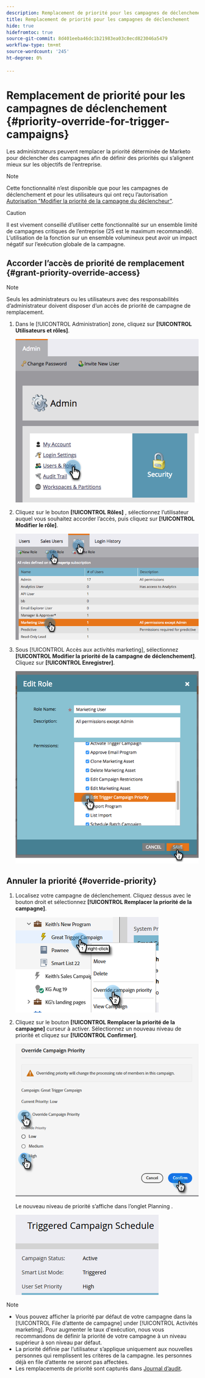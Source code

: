 ```yaml
---
description: Remplacement de priorité pour les campagnes de déclenchement - Documents Marketo - Documentation du produit
title: Remplacement de priorité pour les campagnes de déclenchement
hide: true
hidefromtoc: true
source-git-commit: 8d401eeba46dc1b21983ea03c8ecd823046a5479
workflow-type: tm+mt
source-wordcount: '245'
ht-degree: 0%

---
```


# Remplacement de priorité pour les campagnes de déclenchement {#priority-override-for-trigger-campaigns}

Les administrateurs peuvent remplacer la priorité déterminée de Marketo pour déclencher des campagnes afin de définir des priorités qui s’alignent mieux sur les objectifs de l’entreprise.

>[!NOTE]
>
>Cette fonctionnalité n’est disponible que pour les campagnes de déclenchement et pour les utilisateurs qui ont reçu l’autorisation [Autorisation &quot;Modifier la priorité de la campagne du déclencheur&quot;](#grant-priority-override-access).

>[!CAUTION]
>
>Il est vivement conseillé d’utiliser cette fonctionnalité sur un ensemble limité de campagnes critiques de l’entreprise (25 est le maximum recommandé). L’utilisation de la fonction sur un ensemble volumineux peut avoir un impact négatif sur l’exécution globale de la campagne.

## Accorder l’accès de priorité de remplacement {#grant-priority-override-access}

>[!NOTE]
>
>Seuls les administrateurs ou les utilisateurs avec des responsabilités d’administrateur doivent disposer d’un accès de priorité de campagne de remplacement.

1. Dans le [!UICONTROL Administration] zone, cliquez sur **[!UICONTROL Utilisateurs et rôles]**.

   ![](assets/priority-override-for-trigger-campaigns-1.png)

1. Cliquez sur le bouton **[!UICONTROL Rôles]** , sélectionnez l’utilisateur auquel vous souhaitez accorder l’accès, puis cliquez sur **[!UICONTROL Modifier le rôle]**.

   ![](assets/priority-override-for-trigger-campaigns-2.png)

1. Sous [!UICONTROL Accès aux activités marketing], sélectionnez **[!UICONTROL Modifier la priorité de la campagne de déclenchement]**. Cliquez sur **[!UICONTROL Enregistrer]**.

   ![](assets/priority-override-for-trigger-campaigns-3.png)

## Annuler la priorité  {#override-priority}

1. Localisez votre campagne de déclenchement. Cliquez dessus avec le bouton droit et sélectionnez **[!UICONTROL Remplacer la priorité de la campagne]**.

   ![](assets/priority-override-for-trigger-campaigns-4.png)

1. Cliquez sur le bouton **[!UICONTROL Remplacer la priorité de la campagne]** curseur à activer. Sélectionnez un nouveau niveau de priorité et cliquez sur **[!UICONTROL Confirmer]**.

   ![](assets/priority-override-for-trigger-campaigns-5.png)

   Le nouveau niveau de priorité s’affiche dans l’onglet Planning .

   ![](assets/priority-override-for-trigger-campaigns-6.png)

>[!NOTE]
>
>* Vous pouvez afficher la priorité par défaut de votre campagne dans la [!UICONTROL File d’attente de campagne] under [!UICONTROL Activités marketing]. Pour augmenter le taux d&#39;exécution, nous vous recommandons de définir la priorité de votre campagne à un niveau supérieur à son niveau par défaut.
>* La priorité définie par l’utilisateur s’applique uniquement aux nouvelles personnes qui remplissent les critères de la campagne. les personnes déjà en file d’attente ne seront pas affectées.
>* Les remplacements de priorité sont capturés dans [Journal d’audit](/help/marketo/product-docs/administration/audit-trail/audit-trail-overview.md).

